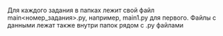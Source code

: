 Для каждого задания в папках лежит свой файл main<номер_задания>.py, например, main1.py для первого. Файлы с данными лежат также внутри папок рядом с .py файлами
